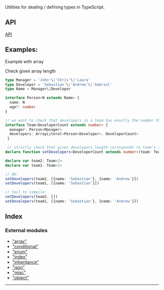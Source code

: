 
Utilities for dealing / defining types in TypeScript.

API
---

[API](api/README.md)

Examples:
---------

Example with array

Check given array length

```ts
type Manager = 'John'\|'Chris'\|'Laura'
type Developer = 'Sebastian'\|'Andrew'\|'Gabriel'
type Name = Manager\|Developer

interface Person<N extends Name> {
  name: N
  age?: number
}

// we want to check that developers in a team has exactly the number they declare at compile time
interface Team<DeveloperCount extends number> {
  manager: Person<Manager>
  developers: ArrayLiteral<Person<Developer>, DeveloperCount>
 }

 // strictly check that given developers length corresponds to team's declaration
declare function setDevelopers<DeveloperCount extends number>(team: Team<DeveloperCount>, developers: ArrayLiteral<Person<Developer>, DeveloperCount>):void

declare var team2: Team<2>
declare var team1: Team<1>

// OK:
setDevelopers(team2, [{name: 'Sebastian'}, {name: 'Andrew'}])
setDevelopers(team1, [{name: 'Sebastian'}])

// fail to compile:
setDevelopers(team2, []) 
setDevelopers(team1, [{name: 'Sebastian'}, {name: 'Andrew'}])
```

## Index

### External modules

* ["array"](modules/_array_.md)
* ["conditional"](modules/_conditional_.md)
* ["enum"](modules/_enum_.md)
* ["index"](modules/_index_.md)
* ["inheritance"](modules/_inheritance_.md)
* ["json"](modules/_json_.md)
* ["misc"](modules/_misc_.md)
* ["object"](modules/_object_.md)

---

